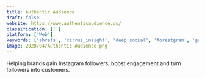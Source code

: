 ```yaml
---
title: Authentic Audience
draft: false 
website: https://www.authenticaudience.co/
classification: ['']
platform: ['Web']
keywords: ['ahrefs', 'cirrus_insight', 'deep.social', 'forestgram', 'gramista', 'instagram_automatic_posting_by_iconosquare', 'instaplus', 'social_animal', 'socialcaptain', 'logsniffer', 'logstash']
image: 2020/04/Authentic-Audience.png
---
```

Helping brands gain Instagram followers, boost engagement and turn followers into customers.